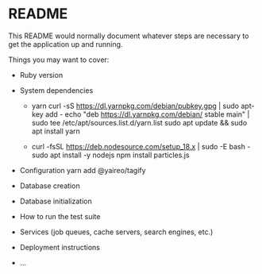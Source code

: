 # README

This README would normally document whatever steps are necessary to get the
application up and running.

Things you may want to cover:

* Ruby version

* System dependencies
  * yarn 
  curl -sS https://dl.yarnpkg.com/debian/pubkey.gpg | sudo apt-key add -
  echo "deb https://dl.yarnpkg.com/debian/ stable main" | sudo tee /etc/apt/sources.list.d/yarn.list
  sudo apt update && sudo apt install yarn

  * curl -fsSL https://deb.nodesource.com/setup_18.x | sudo -E bash -
    sudo apt install -y nodejs
    npm install particles.js
 
* Configuration
  yarn add @yaireo/tagify 
* Database creation

* Database initialization

* How to run the test suite

* Services (job queues, cache servers, search engines, etc.)

* Deployment instructions

* ...
